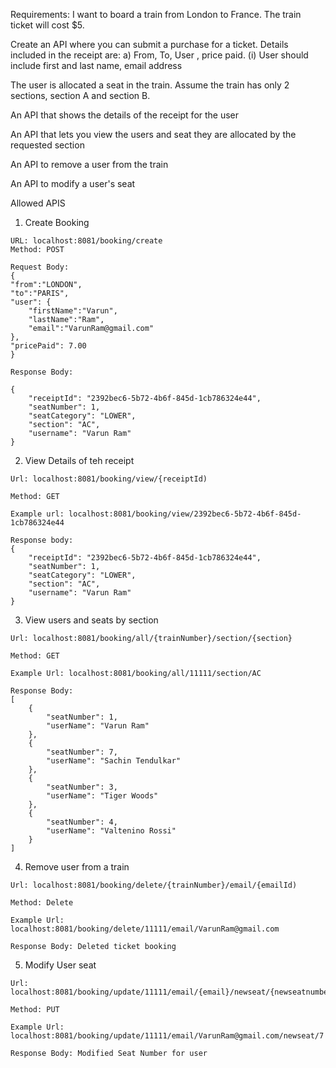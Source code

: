 Requirements:
I want to board a train from London to France. The train ticket will cost $5.

Create an API where you can submit a purchase for a ticket. Details included in the receipt are:
a) From, To, User , price paid.
(i) User should include first and last name, email address

The user is allocated a seat in the train. Assume the train has only 2 sections, section A and section B.

An API that shows the details of the receipt for the user

An API that lets you view the users and seat they are allocated by the requested section

An API to remove a user from the train

An API to modify a user's seat



Allowed APIS

1) Create Booking
```
URL: localhost:8081/booking/create
Method: POST

Request Body: 
{
"from":"LONDON",
"to":"PARIS",
"user": {
    "firstName":"Varun",
    "lastName":"Ram",
    "email":"VarunRam@gmail.com"
},
"pricePaid": 7.00
}

Response Body: 

{
    "receiptId": "2392bec6-5b72-4b6f-845d-1cb786324e44",
    "seatNumber": 1,
    "seatCategory": "LOWER",
    "section": "AC",
    "username": "Varun Ram"
}

```

2) View Details of teh receipt

```
Url: localhost:8081/booking/view/{receiptId)

Method: GET

Example url: localhost:8081/booking/view/2392bec6-5b72-4b6f-845d-1cb786324e44

Response body:
{
    "receiptId": "2392bec6-5b72-4b6f-845d-1cb786324e44",
    "seatNumber": 1,
    "seatCategory": "LOWER",
    "section": "AC",
    "username": "Varun Ram"
}
```

3) View users and seats by section

```
Url: localhost:8081/booking/all/{trainNumber}/section/{section}

Method: GET

Example Url: localhost:8081/booking/all/11111/section/AC

Response Body:
[
    {
        "seatNumber": 1,
        "userName": "Varun Ram"
    },
    {
        "seatNumber": 7,
        "userName": "Sachin Tendulkar"
    },
    {
        "seatNumber": 3,
        "userName": "Tiger Woods"
    },
    {
        "seatNumber": 4,
        "userName": "Valtenino Rossi"
    }
]

```

4) Remove user from a train

```
Url: localhost:8081/booking/delete/{trainNumber}/email/{emailId)

Method: Delete

Example Url: localhost:8081/booking/delete/11111/email/VarunRam@gmail.com

Response Body: Deleted ticket booking
```

5) Modify User seat 

```
Url: localhost:8081/booking/update/11111/email/{email}/newseat/{newseatnumber}

Method: PUT

Example Url: localhost:8081/booking/update/11111/email/VarunRam@gmail.com/newseat/7

Response Body: Modified Seat Number for user
```
